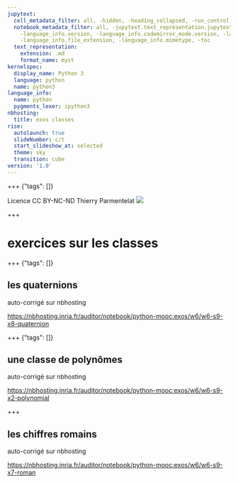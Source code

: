 ```yaml
---
jupytext:
  cell_metadata_filter: all, -hidden, -heading_collapsed, -run_control, -trusted
  notebook_metadata_filter: all, -jupytext.text_representation.jupytext_version, -jupytext.text_representation.format_version,
    -language_info.version, -language_info.codemirror_mode.version, -language_info.codemirror_mode,
    -language_info.file_extension, -language_info.mimetype, -toc
  text_representation:
    extension: .md
    format_name: myst
kernelspec:
  display_name: Python 3
  language: python
  name: python3
language_info:
  name: python
  pygments_lexer: ipython3
nbhosting: 
  title: exos classes
rise:
  autolaunch: true
  slideNumber: c/t
  start_slideshow_at: selected
  theme: sky
  transition: cube
version: '1.0'
---
```


+++ {"tags": []}

<div class="licence">
<span>Licence CC BY-NC-ND</span>
<span>Thierry Parmentelat</span>
<span><img src="media/inria-25-alpha.png" /></span>
</div>

+++

# exercices sur les classes

+++ {"tags": []}

## les quaternions

auto-corrigé sur nbhosting

https://nbhosting.inria.fr/auditor/notebook/python-mooc:exos/w6/w6-s9-x8-quaternion

+++ {"tags": []}

## une classe de polynômes

auto-corrigé sur nbhosting

https://nbhosting.inria.fr/auditor/notebook/python-mooc:exos/w6/w6-s9-x2-polynomial

+++

## les chiffres romains

auto-corrigé sur nbhosting

https://nbhosting.inria.fr/auditor/notebook/python-mooc:exos/w6/w6-s9-x7-roman
